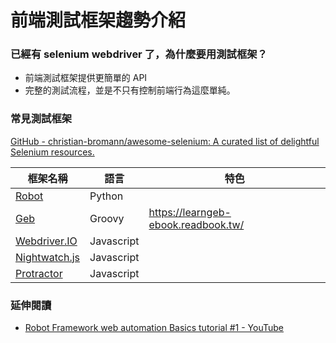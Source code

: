 # 前端測試框架趨勢介紹

### 已經有 selenium webdriver 了，為什麼要用測試框架？

* 前端測試框架提供更簡單的 API
* 完整的測試流程，並是不只有控制前端行為這麼單純。

<!--
1. 我們應該把時間花在撰寫測試邏輯，而不是把時間花在測試程式的語法。
1. 撰寫測試程式 / 組織測試集合 / 產出測試報告 / 錯誤通知...
-->

### 常見測試框架

[GitHub - christian-bromann/awesome-selenium: A curated list of delightful Selenium resources.](https://github.com/christian-bromann/awesome-selenium)

框架名稱| 語言 | 特色
---------|----------|---------
 [Robot](http://robotframework.org/) | Python | 
 [Geb](http://gebish.org/) | Groovy | https://learngeb-ebook.readbook.tw/
 [Webdriver.IO](http://webdriver.io/) | Javascript | 
 [Nightwatch.js](http://www.nightmarejs.org/) | Javascript | 
 [Protractor](https://angular.github.io/protractor/) | Javascript |  

### 延伸閱讀
* [Robot Framework web automation Basics tutorial #1 - YouTube](https://www.youtube.com/watch?v=AcJ1k5SBcfc)
